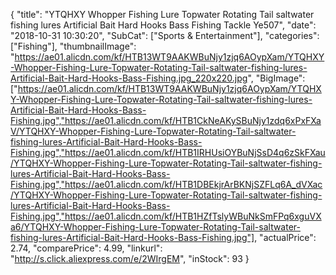 {
	"title": "YTQHXY Whopper Fishing Lure Topwater Rotating Tail saltwater fishing lures Artificial Bait Hard Hooks Bass Fishing Tackle Ye507",
	"date": "2018-10-31 10:30:20",
	"SubCat": ["Sports & Entertainment"],
	"categories": ["Fishing"],
	"thumbnailImage": "https://ae01.alicdn.com/kf/HTB13WT9AAKWBuNjy1zjq6AOypXam/YTQHXY-Whopper-Fishing-Lure-Topwater-Rotating-Tail-saltwater-fishing-lures-Artificial-Bait-Hard-Hooks-Bass-Fishing.jpg_220x220.jpg",
	"BigImage": ["https://ae01.alicdn.com/kf/HTB13WT9AAKWBuNjy1zjq6AOypXam/YTQHXY-Whopper-Fishing-Lure-Topwater-Rotating-Tail-saltwater-fishing-lures-Artificial-Bait-Hard-Hooks-Bass-Fishing.jpg","https://ae01.alicdn.com/kf/HTB1CkNeAKySBuNjy1zdq6xPxFXaV/YTQHXY-Whopper-Fishing-Lure-Topwater-Rotating-Tail-saltwater-fishing-lures-Artificial-Bait-Hard-Hooks-Bass-Fishing.jpg","https://ae01.alicdn.com/kf/HTB1IRHUsiOYBuNjSsD4q6zSkFXau/YTQHXY-Whopper-Fishing-Lure-Topwater-Rotating-Tail-saltwater-fishing-lures-Artificial-Bait-Hard-Hooks-Bass-Fishing.jpg","https://ae01.alicdn.com/kf/HTB1DBEkjrArBKNjSZFLq6A_dVXac/YTQHXY-Whopper-Fishing-Lure-Topwater-Rotating-Tail-saltwater-fishing-lures-Artificial-Bait-Hard-Hooks-Bass-Fishing.jpg","https://ae01.alicdn.com/kf/HTB1HZfTslyWBuNkSmFPq6xguVXa6/YTQHXY-Whopper-Fishing-Lure-Topwater-Rotating-Tail-saltwater-fishing-lures-Artificial-Bait-Hard-Hooks-Bass-Fishing.jpg"],
	"actualPrice": 2.74,
	"comparePrice": 4.99,
	"linkurl": "http://s.click.aliexpress.com/e/2WIrgEM",
	"inStock": 93
}
